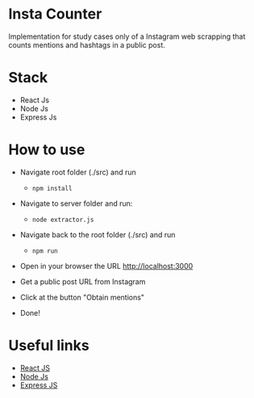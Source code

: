 # Insta Counter

Implementation for study cases only of a Instagram web scrapping that counts mentions and hashtags in a public post.

# Stack

- React Js
- Node Js
- Express Js

# How to use

- Navigate root folder (./src) and run
    - ```npm install```
- Navigate to server folder and run:
    - ```node extractor.js```
- Navigate back to the root folder (./src) and run 
    - ```npm run```

- Open in your browser the URL [http://localhost:3000](http://localhost:3000)
- Get a public post URL from Instagram
- Click at the button "Obtain mentions"
- Done!

# Useful links

- [React JS](https://pt-br.reactjs.org/)
- [Node Js](https://nodejs.org/en/)
- [Express JS](https://expressjs.com/pt-br/)
